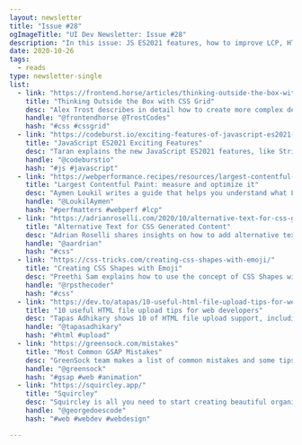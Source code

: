 ```yaml
---
layout: newsletter
title: "Issue #28"
ogImageTitle: "UI Dev Newsletter: Issue #28"
description: "In this issue: JS ES2021 features, how to improve LCP, HTML file upload tips, and more."
date: 2020-10-26
tags:
  - reads
type: newsletter-single
list:
  - link: "https://frontend.horse/articles/thinking-outside-the-box-with-css-grid/"
    title: "Thinking Outside the Box with CSS Grid"
    desc: "Alex Trost describes in detail how to create more complex designs with fewer elements than we could with Flexbox alone."
    handle: "@frontendhorse @TrostCodes"
    hash: "#css #cssgrid"
  - link: "https://codeburst.io/exciting-features-of-javascript-es2021-es12-1de8adf6550b?gi=5655b01eafa0"
    title: "JavaScript ES2021 Exciting Features"
    desc: "Taran explains the new JavaScript ES2021 features, like String.prototype.replaceAll and Promise.any."
    handle: "@codeburstio"
    hash: "#js #javascript"
  - link: "https://webperformance.recipes/resources/largest-contentful-paint-measure-and-optimize/"
    title: "Largest Contentful Paint: measure and optimize it"
    desc: "Aymen Loukil writes a guide that helps you understand what LCP is, how to measure it, and, how to improve its score."
    handle: "@LoukilAymen"
    hash: "#perfmatters #webperf #lcp"
  - link: "https://adrianroselli.com/2020/10/alternative-text-for-css-generated-content.html"
    title: "Alternative Text for CSS Generated Content"
    desc: "Adrian Roselli shares insights on how to add alternative text for content generated by CSS, like images or glyphs."
    handle: "@aardrian"
    hash: "#css"
  - link: "https://css-tricks.com/creating-css-shapes-with-emoji/"
    title: "Creating CSS Shapes with Emoji"
    desc: "Preethi Sam explains how to use the concept of CSS Shapes with emoji to create interesting text-wrapping effects."
    handle: "@rpsthecoder"
    hash: "#css"
  - link: "https://dev.to/atapas/10-useful-html-file-upload-tips-for-web-developers-2d1d"
    title: "10 useful HTML file upload tips for web developers"
    desc: "Tapas Adhikary shows 10 of HTML file upload support, including drag-and-drop and multiple uploads."
    handle: "@tapasadhikary"
    hash: "#html #upload"
  - link: "https://greensock.com/mistakes"
    title: "Most Common GSAP Mistakes"
    desc: "GreenSock team makes a list of common mistakes and some tips on how to avoid them."
    handle: "@greensock"
    hash: "#gsap #web #animation"
  - link: "https://squircley.app/"
    title: "Squircley"
    desc: "Squircley is all you need to start creating beautiful organic shapes ready to use for logos, icons and background images."
    handle: "@georgedoescode"
    hash: "#web #webdev #webdesign"

---
```

